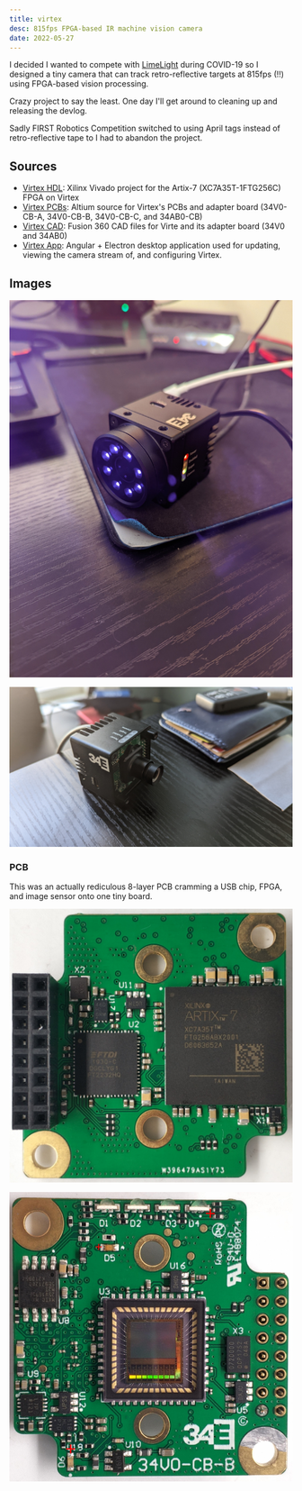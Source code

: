```yaml
---
title: virtex
desc: 815fps FPGA-based IR machine vision camera
date: 2022-05-27
---
```


I decided I wanted to compete with [LimeLight](https://limelightvision.io/)
during COVID-19 so I designed a tiny camera that can
track retro-reflective targets at 815fps (!!) using FPGA-based vision
processing.

Crazy project to say the least. One day I'll get around to cleaning
up and releasing the devlog.

Sadly FIRST Robotics Competition switched to using April tags instead
of retro-reflective tape to I had to abandon the project.

## Sources
 - [Virtex HDL](https://github.com/34-Engineering/Virtex-HDL): Xilinx Vivado project for the Artix-7 (XC7A35T-1FTG256C) FPGA on Virtex
 - [Virtex PCBs](https://github.com/34-Engineering/Virtex-PCBs): Altium source for Virtex's PCBs and adapter board (34V0-CB-A, 34V0-CB-B, 34V0-CB-C, and 34AB0-CB)
 - [Virtex CAD](https://github.com/34-Engineering/Virtex-CAD): Fusion 360 CAD files for Virte and its adapter board (34V0 and 34AB0)
 - [Virtex App](https://github.com/34-Engineering/Virtex-App): Angular + Electron desktop application used for updating, viewing the camera stream of, and configuring Virtex.

## Images
![](/static/images/virtex2_on.jpeg)

![](/static/images/virtex2_desk.jpeg)

### PCB

This was an actually rediculous 8-layer PCB cramming
a USB chip, FPGA, and image sensor onto one tiny board.

![](/static/images/virtex_main_pcb_back.jpeg)

![](/static/images/virtex_main_pcb_front.jpeg)

